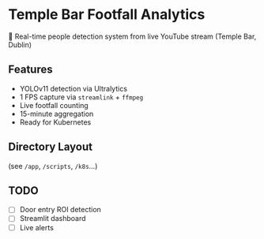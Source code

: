 # Temple Bar Footfall Analytics

🎥 Real-time people detection system from live YouTube stream (Temple Bar, Dublin)

## Features
- YOLOv11 detection via Ultralytics
- 1 FPS capture via `streamlink` + `ffmpeg`
- Live footfall counting
- 15-minute aggregation
- Ready for Kubernetes

## Directory Layout
(see `/app`, `/scripts`, `/k8s`...)

## TODO
- [ ] Door entry ROI detection
- [ ] Streamlit dashboard
- [ ] Live alerts
